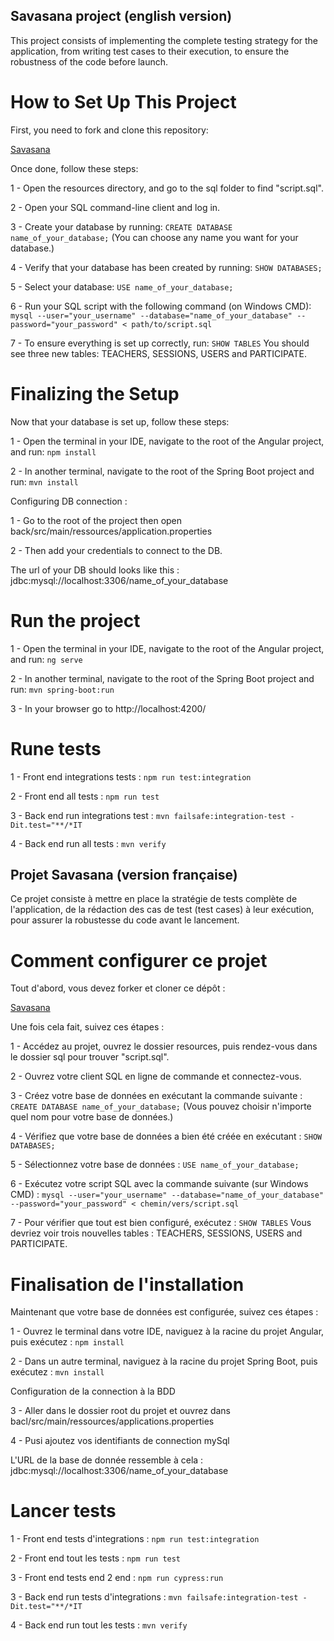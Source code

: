 ## Savasana project (english version)

This project consists of implementing the complete testing strategy for the application, from writing test cases to their execution, to ensure the robustness of the code before launch.

# How to Set Up This Project

First, you need to fork and clone this repository: 

[Savasana](https://github.com/AlexisTrouwaert/P5-Test-application.git)

Once done, follow these steps:

1 - Open the resources directory, and go to the sql folder to find "script.sql".

2 - Open your SQL command-line client and log in.

3 - Create your database by running: 
    `CREATE DATABASE name_of_your_database;`
    (You can choose any name you want for your database.)

4 - Verify that your database has been created by running:
    `SHOW DATABASES;`

5 - Select your database:
    `USE name_of_your_database;`

6 - Run your SQL script with the following command (on Windows CMD):
    `mysql --user="your_username" --database="name_of_your_database" --password="your_password" < path/to/script.sql`

7 - To ensure everything is set up correctly, run:
    `SHOW TABLES`
    You should see three new tables: TEACHERS, SESSIONS, USERS and PARTICIPATE.

# Finalizing the Setup

Now that your database is set up, follow these steps:

1 - Open the terminal in your IDE, navigate to the root of the Angular project, and run:
    `npm install`

2 - In another terminal, navigate to the root of the Spring Boot project and run:
    `mvn install`

Configuring DB connection :

1 - Go to the root of the project then open back/src/main/ressources/application.properties

2 - Then add your credentials to connect to the DB.

The url of your DB should looks like this : jdbc:mysql://localhost:3306/name_of_your_database

# Run the project

1 - Open the terminal in your IDE, navigate to the root of the Angular project, and run:
    `ng serve`

2 - In another terminal, navigate to the root of the Spring Boot project and run:
    `mvn spring-boot:run`

3 - In your browser go to http://localhost:4200/

# Rune tests

1 - Front end integrations tests : `npm run test:integration`

2 - Front end all tests : `npm run test`

3 - Back end run integrations test : `mvn failsafe:integration-test -Dit.test="**/*IT`

4 - Back end run all tests : `mvn verify`

## Projet Savasana (version française)

Ce projet consiste à mettre en place la stratégie de tests complète de l'application, de la rédaction des cas de test (test cases) à leur exécution, pour assurer la robustesse du code avant le lancement.

# Comment configurer ce projet

Tout d'abord, vous devez forker et cloner ce dépôt :

[Savasana](https://github.com/AlexisTrouwaert/P5-Test-application.git)

Une fois cela fait, suivez ces étapes :

1 - Accédez au projet, ouvrez le dossier resources, puis rendez-vous dans le dossier sql pour trouver "script.sql".

2 - Ouvrez votre client SQL en ligne de commande et connectez-vous.

3 - Créez votre base de données en exécutant la commande suivante :
    `CREATE DATABASE name_of_your_database;`
    (Vous pouvez choisir n'importe quel nom pour votre base de données.)

4 - Vérifiez que votre base de données a bien été créée en exécutant :
    `SHOW DATABASES;`

5 - Sélectionnez votre base de données :
    `USE name_of_your_database;`

6 - Exécutez votre script SQL avec la commande suivante (sur Windows CMD) :
    `mysql --user="your_username" --database="name_of_your_database" --password="your_password" < chemin/vers/script.sql`

7 - Pour vérifier que tout est bien configuré, exécutez :
    `SHOW TABLES`
    Vous devriez voir trois nouvelles tables : TEACHERS, SESSIONS, USERS and PARTICIPATE.

# Finalisation de l'installation

Maintenant que votre base de données est configurée, suivez ces étapes :

1 - Ouvrez le terminal dans votre IDE, naviguez à la racine du projet Angular, puis exécutez :
    `npm install`

2 - Dans un autre terminal, naviguez à la racine du projet Spring Boot, puis exécutez :
    `mvn install`

Configuration de la connection à la BDD

3 - Aller dans le dossier root du projet et ouvrez dans bacl/src/main/ressources/applications.properties

4 - Pusi ajoutez vos identifiants de connection mySql

L'URL de la base de donnée ressemble à cela : jdbc:mysql://localhost:3306/name_of_your_database

# Lancer tests

1 - Front end tests d'integrations : `npm run test:integration`

2 - Front end tout les tests : `npm run test`

3 - Front end tests end 2 end : `npm run cypress:run`

3 - Back end run tests d'integrations : `mvn failsafe:integration-test -Dit.test="**/*IT`

4 - Back end run tout les tests : `mvn verify`